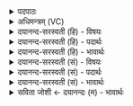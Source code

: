 <details><summary>पदपाठः</summary>

आ। नः॒। य॒ज्ञम्। भार॑ती॒। तूय॑म्। ए॒तु॒। इडा॑। म॒नु॒ष्वत्। इ॒ह। चे॒तय॑न्ती। ति॒स्रः। दे॒वीः। ब॒र्हिः। आ। इ॒दम्। स्यो॒नम्। सर॑स्वती। स्वप॑स॒ इति॑ सु॒ऽअप॑सः। स॒द॒न्तु॒। ३३।
</details>

<details><summary>अधिमन्त्रम् (VC)</summary>

- वाग्देवता
- भार्गवो जमदग्निर्ऋषिः
- भुरिक्पङ्क्तिः
- पञ्चमः
</details>

<details><summary>दयानन्द-सरस्वती (हि) - विषयः</summary>

फिर उसी विषय को अगले मन्त्र में कहा है ॥
</details>

<details><summary>दयानन्द-सरस्वती (हि) - पदार्थः</summary>

पदार्थान्वयभाषाः -  हे मनुष्यो ! जो (भारती) शिल्पविद्या को धारण करनेहारी क्रिया (इडा) सुन्दर शिक्षित मीठी वाणी (सरस्वती) विज्ञानवाली बुद्धि (इह) इस शिल्पविद्या के ग्रहणरूप व्यवहार में (नः) हमको (तूयम्) वर्धक (यज्ञम्) शिल्पविद्या के प्रकाशरूप यज्ञ को (मनुष्वत्) मनुष्य के तुल्य (चेतयन्ती) जनाती हुई हम को (आ, एतु) सब ओर से प्राप्त होवे, ये पूर्वोक्त (तिस्रः) तीन (देवी) प्रकाशमान (इदम्) इस (बर्हिः) बढ़े हुए (स्योनम्) सुखकारी काम को (स्वपसः) सुन्दर कर्मोंवाले हमको (आ, सदन्तु) अच्छे प्रकार प्राप्त करें ॥३३ ॥
</details>

<details><summary>दयानन्द-सरस्वती (हि) - भावार्थः</summary>

भावार्थभाषाः -  इस शिल्प व्यवहार में सुन्दर उपदेश और क्रियाविधि को जताना और विद्या का धारण इष्ट है। यदि इन रीतियों को मनुष्य ग्रहण करें तो बड़ा सुख भोगें ॥३३ ॥
</details>

<details><summary>दयानन्द-सरस्वती (सं) - विषयः</summary>

पुनस्तमेव विषयमाह ॥
</details>

<details><summary>दयानन्द-सरस्वती (सं) - पदार्थः</summary>

पदार्थान्वयभाषाः -  हे मनुष्याः ! या भारती इडा सरस्वतीह नस्तूयं यज्ञं मनुष्वच्चेतयन्त्यस्मानैतु इमास्तिस्रो देवीरिदं बर्हिः स्योनं स्वपसोऽस्माना सदन्तु ॥३३ ॥
</details>

<details><summary>दयानन्द-सरस्वती (सं) - भावार्थः</summary>

भावार्थभाषाः -  अत्र शिल्पव्यवहारे सुष्ठूपदेशक्रियाविधिज्ञापनं विद्याधारणं चेष्यते यदीमाः तिस्रो रीतीर्मनुष्या गृह्णीयुस्तर्हि महत्सुखमश्नुवीरन् ॥३३ ॥
</details>

<details><summary>सविता जोशी ← दयानन्दः (म) - भावार्थः</summary>

भावार्थभाषाः -  या हस्तक्रिया कौशल्य व्यवहारात (शिल्पविद्या) चांगली सुशिक्षित वाणी, क्रिया निर्मिती व विद्याधारणा या तीन गोष्टी अभिप्रेत आहेत. जर या तिन्ही रीती अंगीकारल्या तर माणसांना सुख भोगता येते.
</details>